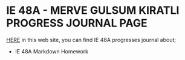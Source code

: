 # IE 48A - MERVE GULSUM KIRATLI PROGRESS JOURNAL PAGE

[HERE](https://pjournal.github.io/boun01-mervekiratl/) in this web site, you can find IE 48A progresses journal about;
- IE 48A Markdown Homework




